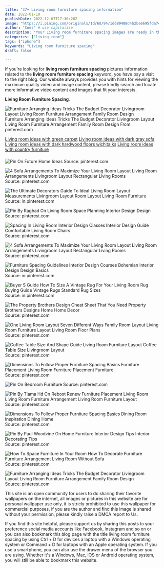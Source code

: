 ```yaml
---
title: "37+ Living room furniture spacing information"
date: 2022-01-19
publishDate: 2022-12-07T17:30:28Z
image: "https://i.pinimg.com/originals/1d/68/94/1d689488d4b2be6695fda74b7038dc94.jpg"
author: "Ines" # use capitalize
description: "Your Living room furniture spacing images are ready in this website. Living room furniture spacing are a topic that is being searched for and liked by netizens now. You can Download the Living room furniture spacing files here. Get all royalty-free images."
categories: ["living room"]
tags: ["iphone"]
keywords: "Living room furniture spacing"
draft: false

---
```


If you're looking for **living room furniture spacing** pictures information related to the **living room furniture spacing** keyword, you have pay a visit to the right  blog.  Our website always  provides you with  hints  for viewing  the maximum  quality video and image  content, please kindly search and locate more informative video content and images  that fit your interests.

**Living Room Furniture Spacing**. 

![Furniture Arranging Ideas Tricks The Budget Decorator Livingroom Layout Living Room Furniture Arrangement Family Room Design](https://i.pinimg.com/originals/1d/68/94/1d689488d4b2be6695fda74b7038dc94.jpg "Furniture Arranging Ideas Tricks The Budget Decorator Livingroom Layout Living Room Furniture Arrangement Family Room Design")
Furniture Arranging Ideas Tricks The Budget Decorator Livingroom Layout Living Room Furniture Arrangement Family Room Design From pinterest.com

[Living room ideas with green carpet](/living-room-ideas-with-green-carpet/)
[Living room ideas with dark gray sofa](/living-room-ideas-with-dark-gray-sofa/)
[Living room ideas with dark hardwood floors wichita ks](/living-room-ideas-with-dark-hardwood-floors-wichita-ks/)
[Living room ideas with country furniture](/living-room-ideas-with-country-furniture/)



### 

 


![Pin On Future Home Ideas](https://i.pinimg.com/originals/02/c2/72/02c272e91ae6d95f9b4809e36923240f.png "Pin On Future Home Ideas")
Source: pinterest.com

 

![4 Sofa Arrangements To Maximize Your Living Room Layout Living Room Arrangements Livingroom Layout Rectangular Living Rooms](https://i.pinimg.com/originals/14/a5/cf/14a5cfb3b50086b1e64975daeafb23d0.jpg "4 Sofa Arrangements To Maximize Your Living Room Layout Living Room Arrangements Livingroom Layout Rectangular Living Rooms")
Source: pinterest.com

 

![The Ultimate Decorators Guide To Ideal Living Room Layout Measurements Livingroom Layout Room Layout Living Room Furniture](https://i.pinimg.com/originals/59/eb/fc/59ebfc8d63e2866c599f58acb45d4e4e.jpg "The Ultimate Decorators Guide To Ideal Living Room Layout Measurements Livingroom Layout Room Layout Living Room Furniture")
Source: in.pinterest.com

 

![Pin By Raghad On Living Room Space Planning Interior Design Design](https://i.pinimg.com/originals/c0/38/58/c03858896d5fa8c082ca993fb5e629c7.jpg "Pin By Raghad On Living Room Space Planning Interior Design Design")
Source: pinterest.com

 

![Spacing In Living Room Interior Design Classes Interior Design Guide Comfortable Living Room Chairs](https://i.pinimg.com/originals/b3/b3/b2/b3b3b21ff633cecde8d4ba1a05049fa0.jpg "Spacing In Living Room Interior Design Classes Interior Design Guide Comfortable Living Room Chairs")
Source: pinterest.com

 

![4 Sofa Arrangements To Maximize Your Living Room Layout Living Room Arrangements Livingroom Layout Rectangular Living Rooms](https://i.pinimg.com/736x/14/a5/cf/14a5cfb3b50086b1e64975daeafb23d0--rental-space-living-room-layouts.jpg "4 Sofa Arrangements To Maximize Your Living Room Layout Living Room Arrangements Livingroom Layout Rectangular Living Rooms")
Source: pinterest.com

 

![Furniture Spacing Guidelines Interior Design Courses Bohemian Interior Design Design Basics](https://i.pinimg.com/originals/82/f7/4e/82f74ea7475cae80133721941b76bdca.png "Furniture Spacing Guidelines Interior Design Courses Bohemian Interior Design Design Basics")
Source: in.pinterest.com

 

![Buyer S Guide How To Size A Vintage Rug For Your Living Room Rug Buying Guide Vintage Rugs Standard Rug Sizes](https://i.pinimg.com/originals/71/20/13/712013a8e776671717a7c9a2798fea71.jpg "Buyer S Guide How To Size A Vintage Rug For Your Living Room Rug Buying Guide Vintage Rugs Standard Rug Sizes")
Source: in.pinterest.com

 

![The Property Brothers Design Cheat Sheet That You Need Property Brothers Designs Home Home Decor](https://i.pinimg.com/originals/57/47/12/574712ff271e131f78c693e9d733f87e.jpg "The Property Brothers Design Cheat Sheet That You Need Property Brothers Designs Home Home Decor")
Source: pinterest.com

 

![One Living Room Layout Seven Different Ways Family Room Layout Living Room Furniture Layout Living Room Floor Plans](https://i.pinimg.com/originals/d2/76/a7/d276a7cfaf7810de6f139f2435449fc1.jpg "One Living Room Layout Seven Different Ways Family Room Layout Living Room Furniture Layout Living Room Floor Plans")
Source: pinterest.com

 

![Coffee Table Size And Shape Guide Living Room Furniture Layout Coffee Table Size Livingroom Layout](https://i.pinimg.com/564x/ea/15/1a/ea151aa99610f5dcb5ecf4d2c4927e17.jpg "Coffee Table Size And Shape Guide Living Room Furniture Layout Coffee Table Size Livingroom Layout")
Source: pinterest.com

 

![Dimensions To Follow Proper Furniture Spacing Basics Furniture Placement Living Room Furniture Placement Furniture](https://i.pinimg.com/originals/01/d2/dd/01d2ddc36f6b20b53ec26588f3b6b63e.png "Dimensions To Follow Proper Furniture Spacing Basics Furniture Placement Living Room Furniture Placement Furniture")
Source: pinterest.com

 

![Pin On Bedroom Furniture](https://i.pinimg.com/originals/f4/4d/04/f44d04ca64624636b932f2b6fcd730fe.jpg "Pin On Bedroom Furniture")
Source: pinterest.com

 

![Pin By Tiama Hd On Reboot Renew Furniture Placement Living Room Living Room Furniture Arrangement Living Room Furniture Layout](https://i.pinimg.com/originals/dc/15/77/dc15774bf1e60817573d286edb3fae60.jpg "Pin By Tiama Hd On Reboot Renew Furniture Placement Living Room Living Room Furniture Arrangement Living Room Furniture Layout")
Source: pinterest.com

 

![Dimensions To Follow Proper Furniture Spacing Basics Dining Room Inspiration Dining Home](https://i.pinimg.com/originals/f9/ec/4d/f9ec4d1a0e47ffb6fd56592448711844.jpg "Dimensions To Follow Proper Furniture Spacing Basics Dining Room Inspiration Dining Home")
Source: pinterest.com

 

![Pin By Paul Woodvine On Home Furniture Interior Design Tips Interior Decorating Tips](https://i.pinimg.com/originals/9c/0d/7f/9c0d7fb93db3b67fe0b451c0a12a2bb1.png "Pin By Paul Woodvine On Home Furniture Interior Design Tips Interior Decorating Tips")
Source: pinterest.com

 

![How To Space Furniture In Your Room How To Decorate Furniture Furniture Arrangement Living Room Without Sofa](https://i.pinimg.com/564x/0e/f7/10/0ef710bb59aaacd56c9d37e45397e7a4.jpg "How To Space Furniture In Your Room How To Decorate Furniture Furniture Arrangement Living Room Without Sofa")
Source: pinterest.com

 

![Furniture Arranging Ideas Tricks The Budget Decorator Livingroom Layout Living Room Furniture Arrangement Family Room Design](https://i.pinimg.com/originals/1d/68/94/1d689488d4b2be6695fda74b7038dc94.jpg "Furniture Arranging Ideas Tricks The Budget Decorator Livingroom Layout Living Room Furniture Arrangement Family Room Design")
Source: pinterest.com

 

This site is an open community for users to do sharing their favorite wallpapers on the internet, all images or pictures in this website are for personal wallpaper use only, it is stricly prohibited to use this wallpaper for commercial purposes, if you are the author and find this image is shared without your permission, please kindly raise a DMCA report to Us.

If you find this site helpful, please support us by sharing this posts to your preference social media accounts like Facebook, Instagram and so on or you can also bookmark this blog page with the title living room furniture spacing by using Ctrl + D for devices a laptop with a Windows operating system or Command + D for laptops with an Apple operating system. If you use a smartphone, you can also use the drawer menu of the browser you are using. Whether it's a Windows, Mac, iOS or Android operating system, you will still be able to bookmark this website.
